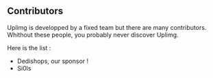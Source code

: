 Contributors
---------
Uplimg is developped by a fixed team but there are many contributors. Whithout these people, you probably never discover Uplimg.

Here is the list :

 * Dedishops, our sponsor ! 
 * Si0ls
